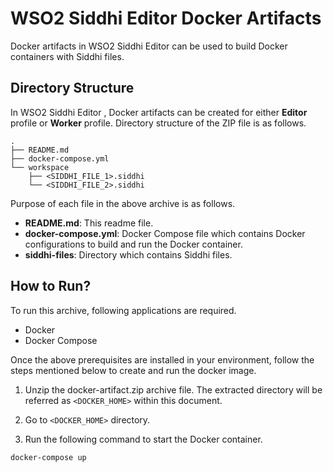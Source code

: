 # WSO2 Siddhi Editor Docker Artifacts

Docker artifacts in WSO2 Siddhi Editor can be used to build Docker containers with Siddhi files.

## Directory Structure

In WSO2 Siddhi Editor , Docker artifacts can be created for either **Editor** profile or **Worker** profile. Directory structure of the ZIP file is as follows.

```
.
├── README.md
├── docker-compose.yml
└── workspace
    ├── <SIDDHI_FILE_1>.siddhi
    └── <SIDDHI_FILE_2>.siddhi
```


Purpose of each file in the above archive is as follows.

- **README.md**: This readme file.
- **docker-compose.yml**: Docker Compose file which contains Docker configurations to build and run the Docker container.
- **siddhi-files**: Directory which contains Siddhi files.

## How to Run?

To run this archive, following applications are required.

- Docker
- Docker Compose

Once the above prerequisites are installed in your environment, follow the steps mentioned below to create and run the docker image.

1. Unzip the docker-artifact.zip archive file. The extracted directory will be referred as `<DOCKER_HOME>` within this document.

2. Go to `<DOCKER_HOME>` directory.

3. Run the following command to start the Docker container.

```
docker-compose up
```


